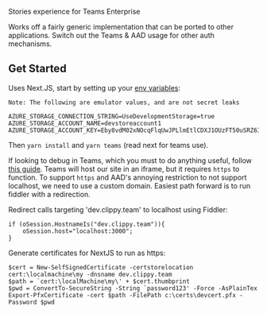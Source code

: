 Stories experience for Teams Enterprise

Works off a fairly generic implementation that can be ported to other applications. Switch out the Teams & AAD usage for other auth mechanisms.

## Get Started

Uses Next.JS, start by setting up your [env variables](https://nextjs.org/docs/basic-features/environment-variables):

```Note: The following are emulator values, and are not secret leaks```

```
AZURE_STORAGE_CONNECTION_STRING=UseDevelopmentStorage=true
AZURE_STORAGE_ACCOUNT_NAME=devstoreaccount1
AZURE_STORAGE_ACCOUNT_KEY=Eby8vdM02xNOcqFlqUwJPLlmEtlCDXJ1OUzFT50uSRZ6IFsuFq2UVErCz4I6tq/K1SZFPTOtr/KBHBeksoGMGw==
```

Then `yarn install` and `yarn teams` (read next for teams use).

If looking to debug in Teams, which you must to do anything useful, follow [this guide](https://docs.microsoft.com/en-us/microsoftteams/platform/build-your-first-app/build-first-app-overview). Teams will host our site in an iframe, but it requires `https` to function. To support `https` and AAD's annoying restriction to not support localhost, we need to use a custom domain. Easiest path forward is to run fiddler with a redirection.

Redirect calls targeting 'dev.clippy.team' to localhost using Fiddler:

```
if (oSession.HostnameIs("dev.clippy.team")){
    oSession.host="localhost:3000";
}
```

Generate certificates for NextJS to run as https:

```
$cert = New-SelfSignedCertificate -certstorelocation cert:\localmachine\my -dnsname dev.clippy.team
$path = `cert:\localMachine\my\' + $cert.thumbprint
$pwd = ConvertTo-SecureString -String `password123' -Force -AsPlainTex
Export-PfxCertificate -cert $path -FilePath c:\certs\devcert.pfx -Password $pwd
```

